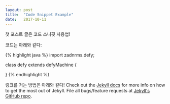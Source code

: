 ```yaml
---
layout: post
title:  "Code Snippet Example"
date:   2017-10-11
---
```


<p class="intro"><span class="dropcap">첫</span> 포스트 글은 코드 스니핏 사용법!</p>

코드는 아래와 같다:

{% highlight java %}
import zadnrms.defy;

class defy extends defyMachine {

}
{% endhighlight %}

링크를 거는 방법은 아래와 같다!
Check out the [Jekyll docs][jekyll] for more info on how to get the most out of Jekyll. File all bugs/feature requests at [Jekyll's GitHub repo][jekyll-gh].

[jekyll-gh]: https://github.com/mojombo/jekyll
[jekyll]:    http://jekyllrb.com
